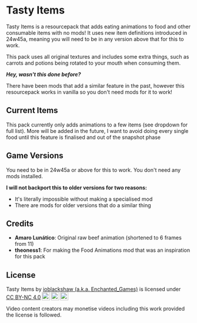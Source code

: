 # Tasty Items

Tasty Items is a resourcepack that adds eating animations to food and other consumable items with no mods! It uses new item definitions introduced in 24w45a, meaning you will need to be in any version above that for this to work.

This pack uses all original textures and includes some extra things, such as carrots and potions being rotated to your mouth when consuming them.

**_Hey, wasn't this done before?_**

There have been mods that add a similar feature in the past, however this resourcepack works in vanilla so you don't need mods for it to work!

## Current Items

This pack currently only adds animations to a few items (see dropdown for full list). More will be added in the future, I want to avoid doing every single food until this feature is finalised and out of the snapshot phase

## Game Versions

You need to be in 24w45a or above for this to work. You don't need any mods installed.

**I will not backport this to older versions for two reasons:**

- It's literally impossible without making a specialised mod
- There are mods for older versions that do a similar thing

## Credits

- **Amaro Lunático**: Original raw beef animation (shortened to 6 frames from 11)
- **theoness1**: For making the Food Animations mod that was an inspiration for this pack

## License

<p xmlns:cc="http://creativecommons.org/ns#" >Tasty Items by <a rel="cc:attributionURL dct:creator" property="cc:attributionName" href="https://enchanted.games">ioblackshaw (a.k.a. Enchanted_Games)</a> is licensed under <a href="http://creativecommons.org/licenses/by-nc/4.0/?ref=chooser-v1" target="_blank" rel="license noopener noreferrer" style="display:inline-block;">CC BY-NC 4.0<img style="height:22px!important;margin-left:3px;vertical-align:text-bottom;" src="https://mirrors.creativecommons.org/presskit/icons/cc.svg?ref=chooser-v1"><img style="height:22px!important;margin-left:3px;vertical-align:text-bottom;" src="https://mirrors.creativecommons.org/presskit/icons/by.svg?ref=chooser-v1"><img style="height:22px!important;margin-left:3px;vertical-align:text-bottom;" src="https://mirrors.creativecommons.org/presskit/icons/nc.svg?ref=chooser-v1"></a></p> 
Video content creators may monetise videos including this work provided the license is followed.
